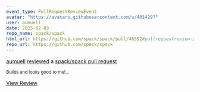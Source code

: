 ```yaml
---
event_type: PullRequestReviewEvent
avatar: "https://avatars.githubusercontent.com/u/481429?"
user: aumuell
date: 2025-02-03
repo_name: spack/spack
html_url: https://github.com/spack/spack/pull/48392#pullrequestreview-2588722194
repo_url: https://github.com/spack/spack
---
```


<a href='https://github.com/aumuell' target='_blank'>aumuell</a> <a href='https://github.com/spack/spack/pull/48392#pullrequestreview-2588722194' target='_blank'>reviewed</a> a <a href='https://github.com/spack/spack/pull/48392' target='_blank'>spack/spack pull request</a>

<small>Builds and looks good to me!...</small>

<a href='https://github.com/spack/spack/pull/48392#pullrequestreview-2588722194' target='_blank'>View Review</a>